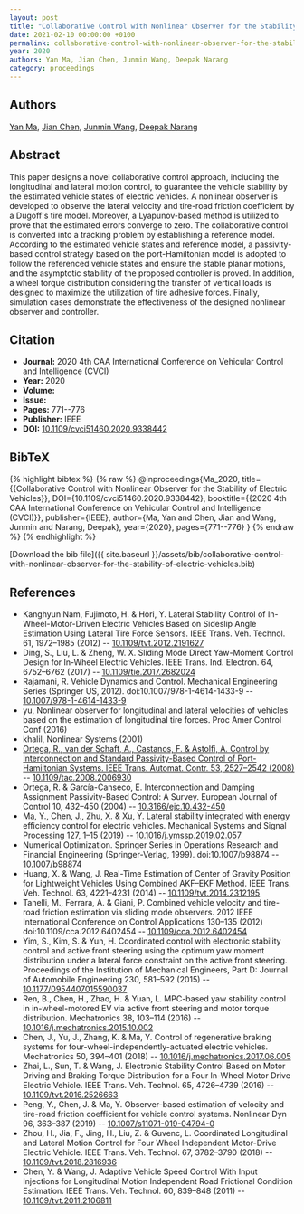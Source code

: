 ```yaml
---
layout: post
title: "Collaborative Control with Nonlinear Observer for the Stability of Electric Vehicles"
date: 2021-02-10 00:00:00 +0100
permalink: collaborative-control-with-nonlinear-observer-for-the-stability-of-electric-vehicles
year: 2020
authors: Yan Ma, Jian Chen, Junmin Wang, Deepak Narang
category: proceedings
---
```

 
## Authors
[Yan Ma](authors/yan-ma), [Jian Chen](authors/jian-chen), [Junmin Wang](authors/junmin-wang), [Deepak Narang](authors/deepak-narang)
 
## Abstract
This paper designs a novel collaborative control approach, including the longitudinal and lateral motion control, to guarantee the vehicle stability by the estimated vehicle states of electric vehicles. A nonlinear observer is developed to observe the lateral velocity and tire-road friction coefficient by a Dugoff's tire model. Moreover, a Lyapunov-based method is utilized to prove that the estimated errors converge to zero. The collaborative control is converted into a tracking problem by establishing a reference model. According to the estimated vehicle states and reference model, a passivity-based control strategy based on the port-Hamiltonian model is adopted to follow the referenced vehicle states and ensure the stable planar motions, and the asymptotic stability of the proposed controller is proved. In addition, a wheel torque distribution considering the transfer of vertical loads is designed to maximize the utilization of tire adhesive forces. Finally, simulation cases demonstrate the effectiveness of the designed nonlinear observer and controller.
 
## Citation
- **Journal:** 2020 4th CAA International Conference on Vehicular Control and Intelligence (CVCI)
- **Year:** 2020
- **Volume:** 
- **Issue:** 
- **Pages:** 771--776
- **Publisher:** IEEE
- **DOI:** [10.1109/cvci51460.2020.9338442](https://doi.org/10.1109/cvci51460.2020.9338442)
 
## BibTeX
{% highlight bibtex %}
{% raw %}
@inproceedings{Ma_2020,
  title={{Collaborative Control with Nonlinear Observer for the Stability of Electric Vehicles}},
  DOI={10.1109/cvci51460.2020.9338442},
  booktitle={{2020 4th CAA International Conference on Vehicular Control and Intelligence (CVCI)}},
  publisher={IEEE},
  author={Ma, Yan and Chen, Jian and Wang, Junmin and Narang, Deepak},
  year={2020},
  pages={771--776}
}
{% endraw %}
{% endhighlight %}
 
[Download the bib file]({{ site.baseurl }}/assets/bib/collaborative-control-with-nonlinear-observer-for-the-stability-of-electric-vehicles.bib)
 
## References
- Kanghyun Nam, Fujimoto, H. & Hori, Y. Lateral Stability Control of In-Wheel-Motor-Driven Electric Vehicles Based on Sideslip Angle Estimation Using Lateral Tire Force Sensors. IEEE Trans. Veh. Technol. 61, 1972–1985 (2012) -- [10.1109/tvt.2012.2191627](https://doi.org/10.1109/tvt.2012.2191627)
- Ding, S., Liu, L. & Zheng, W. X. Sliding Mode Direct Yaw-Moment Control Design for In-Wheel Electric Vehicles. IEEE Trans. Ind. Electron. 64, 6752–6762 (2017) -- [10.1109/tie.2017.2682024](https://doi.org/10.1109/tie.2017.2682024)
- Rajamani, R. Vehicle Dynamics and Control. Mechanical Engineering Series (Springer US, 2012). doi:10.1007/978-1-4614-1433-9 -- [10.1007/978-1-4614-1433-9](https://doi.org/10.1007/978-1-4614-1433-9)
- yu, Nonlinear observer for longitudinal and lateral velocities of vehicles based on the estimation of longitudinal tire forces. Proc Amer Control Conf (2016)
- khalil, Nonlinear Systems (2001)
- [Ortega, R., van der Schaft, A., Castanos, F. & Astolfi, A. Control by Interconnection and Standard Passivity-Based Control of Port-Hamiltonian Systems. IEEE Trans. Automat. Contr. 53, 2527–2542 (2008)](control-by-interconnection-and-standard-passivity-based-control-of-port-hamiltonian-systems) -- [10.1109/tac.2008.2006930](https://doi.org/10.1109/tac.2008.2006930)
- Ortega, R. & García-Canseco, E. Interconnection and Damping Assignment Passivity-Based Control: A Survey. European Journal of Control 10, 432–450 (2004) -- [10.3166/ejc.10.432-450](https://doi.org/10.3166/ejc.10.432-450)
- Ma, Y., Chen, J., Zhu, X. & Xu, Y. Lateral stability integrated with energy efficiency control for electric vehicles. Mechanical Systems and Signal Processing 127, 1–15 (2019) -- [10.1016/j.ymssp.2019.02.057](https://doi.org/10.1016/j.ymssp.2019.02.057)
- Numerical Optimization. Springer Series in Operations Research and Financial Engineering (Springer-Verlag, 1999). doi:10.1007/b98874 -- [10.1007/b98874](https://doi.org/10.1007/b98874)
- Huang, X. & Wang, J. Real-Time Estimation of Center of Gravity Position for Lightweight Vehicles Using Combined AKF–EKF Method. IEEE Trans. Veh. Technol. 63, 4221–4231 (2014) -- [10.1109/tvt.2014.2312195](https://doi.org/10.1109/tvt.2014.2312195)
- Tanelli, M., Ferrara, A. & Giani, P. Combined vehicle velocity and tire-road friction estimation via sliding mode observers. 2012 IEEE International Conference on Control Applications 130–135 (2012) doi:10.1109/cca.2012.6402454 -- [10.1109/cca.2012.6402454](https://doi.org/10.1109/cca.2012.6402454)
- Yim, S., Kim, S. & Yun, H. Coordinated control with electronic stability control and active front steering using the optimum yaw moment distribution under a lateral force constraint on the active front steering. Proceedings of the Institution of Mechanical Engineers, Part D: Journal of Automobile Engineering 230, 581–592 (2015) -- [10.1177/0954407015590037](https://doi.org/10.1177/0954407015590037)
- Ren, B., Chen, H., Zhao, H. & Yuan, L. MPC-based yaw stability control in in-wheel-motored EV via active front steering and motor torque distribution. Mechatronics 38, 103–114 (2016) -- [10.1016/j.mechatronics.2015.10.002](https://doi.org/10.1016/j.mechatronics.2015.10.002)
- Chen, J., Yu, J., Zhang, K. & Ma, Y. Control of regenerative braking systems for four-wheel-independently-actuated electric vehicles. Mechatronics 50, 394–401 (2018) -- [10.1016/j.mechatronics.2017.06.005](https://doi.org/10.1016/j.mechatronics.2017.06.005)
- Zhai, L., Sun, T. & Wang, J. Electronic Stability Control Based on Motor Driving and Braking Torque Distribution for a Four In-Wheel Motor Drive Electric Vehicle. IEEE Trans. Veh. Technol. 65, 4726–4739 (2016) -- [10.1109/tvt.2016.2526663](https://doi.org/10.1109/tvt.2016.2526663)
- Peng, Y., Chen, J. & Ma, Y. Observer-based estimation of velocity and tire-road friction coefficient for vehicle control systems. Nonlinear Dyn 96, 363–387 (2019) -- [10.1007/s11071-019-04794-0](https://doi.org/10.1007/s11071-019-04794-0)
- Zhou, H., Jia, F., Jing, H., Liu, Z. & Guvenc, L. Coordinated Longitudinal and Lateral Motion Control for Four Wheel Independent Motor-Drive Electric Vehicle. IEEE Trans. Veh. Technol. 67, 3782–3790 (2018) -- [10.1109/tvt.2018.2816936](https://doi.org/10.1109/tvt.2018.2816936)
- Chen, Y. & Wang, J. Adaptive Vehicle Speed Control With Input Injections for Longitudinal Motion Independent Road Frictional Condition Estimation. IEEE Trans. Veh. Technol. 60, 839–848 (2011) -- [10.1109/tvt.2011.2106811](https://doi.org/10.1109/tvt.2011.2106811)

